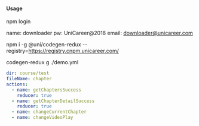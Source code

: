 #### Usage

npm login

name: downloader
pw: UniCareer@2018
email: downloader@unicareer.com

npm i -g @uni/codegen-redux --registry=https://registry.cnpm.unicareer.com/

codegen-redux g ./demo.yml

```yml
dir: course/test
fileName: chapter
actions:
  - name: getChaptersSuccess
    reducer: true
  - name: getChapterDetailSuccess
    reducer: true
  - name: changeCurrentChapter
  - name: changeVideoPlay
```
